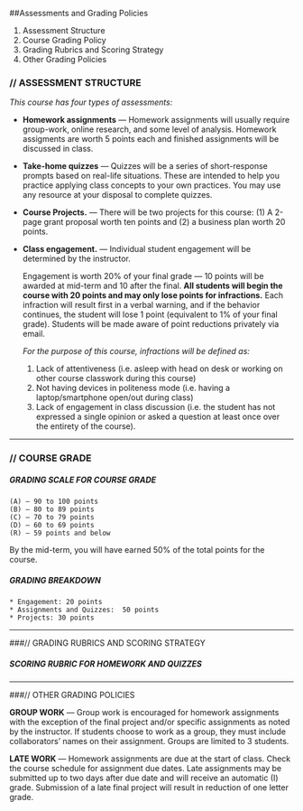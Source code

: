 ##Assessments and Grading Policies

1. Assessment Structure  
1. Course Grading Policy  
1. Grading Rubrics and Scoring Strategy  
1. Other Grading Policies  

### // ASSESSMENT STRUCTURE
_This course has four types of assessments:_  
 
* **Homework assignments** — Homework assignments will usually require group-work, online research, and some level of analysis. Homework assigments are worth 5 points each and finished assignments will be discussed in class.   

* **Take-home quizzes** — Quizzes will be a series of  short-response prompts based on real-life situations. These are intended to help you practice applying class concepts to your own practices. You may use any resource at your disposal to complete quizzes. 
 
* **Course Projects.** — There will be two projects for this course: (1) A 2-page grant proposal worth ten points and (2) a business plan worth 20 points.    
 
* **Class engagement.** — Individual student engagement will be determined by the instructor. 

	Engagement is worth 20% of your final grade — 10 points will be awarded at mid-term and 10 after the final. **All students will begin the course with 20 points and may only lose points for infractions.** Each infraction will result first in a verbal warning, and if the behavior continues, the student will lose 1 point (equivalent to 1% of your final grade). Students will be made aware of point reductions privately via email.  

	_For the purpose of this course, infractions will be defined as:_    
	1.	Lack of attentiveness (i.e. asleep with head on desk or working on other course classwork during this course)  
	2. Not having devices in politeness mode (i.e. having a laptop/smartphone open/out during class)  
	3. Lack of engagement in class discussion (i.e. the student has not expressed a single opinion or asked a question at least once over the entirety of the course).

***
### // COURSE GRADE
##### **GRADING SCALE FOR COURSE GRADE**  
	(A) — 90 to 100 points  
	(B) — 80 to 89 points  
	(C) — 70 to 79 points  
	(D) — 60 to 69 points  
	(R) — 59 points and below 

By the mid-term, you will have earned 50% of the total points for the course.  

#####  **GRADING BREAKDOWN**  
	* Engagement: 20 points  
	* Assignments and Quizzes:	50 points  
	* Projects: 30 points  

***
###// GRADING RUBRICS AND SCORING STRATEGY

##### **SCORING RUBRIC FOR HOMEWORK AND QUIZZES**



***
###// OTHER GRADING POLICIES


**GROUP WORK** — Group work is encouraged for homework assignments with the exception of the final project and/or specific assignments as noted by the instructor. If students choose to work as a group, they must include collaborators’ names on their assignment. Groups are limited to 3 students.

**LATE WORK** — Homework assignments are due at the start of class. Check the course schedule for assignment due dates. Late assignments may be submitted up to two days after due date and will receive an automatic (I) grade. Submission of a late final project will result in reduction of one letter grade.